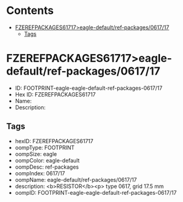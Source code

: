



Contents
========

* [FZEREFPACKAGES61717>eagle-default/ref-packages/0617/17](#fzerefpackages61717eagle-defaultref-packages061717)
	* [Tags](#tags)

# FZEREFPACKAGES61717>eagle-default/ref-packages/0617/17

- ID: FOOTPRINT-eagle-eagle-default-ref-packages-0617/17
- Hex ID: FZEREFPACKAGES61717
- Name: 
- Description: 

## Tags

- hexID: FZEREFPACKAGES61717
- oompType: FOOTPRINT
- oompSize: eagle
- oompColor: eagle-default
- oompDesc: ref-packages
- oompIndex: 0617/17
- oompName: eagle-default/ref-packages/0617/17
- description: &lt;b&gt;RESISTOR&lt;/b&gt;&lt;p&gt;&#xD;
type 0617, grid 17.5 mm
- oompID: FOOTPRINT-eagle-eagle-default-ref-packages-0617/17
